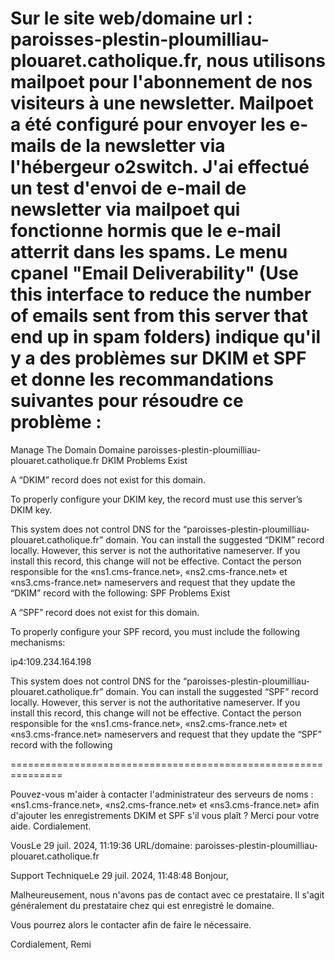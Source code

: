 Sur le site web/domaine url : paroisses-plestin-ploumilliau-plouaret.catholique.fr, nous utilisons mailpoet pour l'abonnement de nos visiteurs à une newsletter.
Mailpoet a été configuré pour envoyer les e-mails de la newsletter via l'hébergeur o2switch. J'ai effectué un test d'envoi de e-mail de newsletter via mailpoet qui fonctionne hormis que le e-mail atterrit dans les spams.
Le menu cpanel "Email Deliverability" (Use this interface to reduce the number of emails sent from this server that end up in spam folders) indique qu'il y a des problèmes sur DKIM et SPF et donne les recommandations suivantes pour résoudre ce problème :
===============================================================
Manage The Domain
Domaine
paroisses-plestin-ploumilliau-plouaret.catholique.fr
DKIM Problems Exist

A “DKIM” record does not exist for this domain.

To properly configure your DKIM key, the record must use this server’s DKIM key.

This system does not control DNS for the “paroisses-plestin-ploumilliau-plouaret.catholique.fr” domain. You can install the suggested “DKIM” record locally. However, this server is not the authoritative nameserver. If you install this record, this change will not be effective. Contact the person responsible for the «ns1.cms-france.net», «ns2.cms-france.net» et «ns3.cms-france.net» nameservers and request that they update the “DKIM” record with the following:
SPF Problems Exist

A “SPF” record does not exist for this domain.

To properly configure your SPF record, you must include the following mechanisms:

ip4:109.234.164.198

This system does not control DNS for the “paroisses-plestin-ploumilliau-plouaret.catholique.fr” domain. You can install the suggested “SPF” record locally. However, this server is not the authoritative nameserver. If you install this record, this change will not be effective. Contact the person responsible for the «ns1.cms-france.net», «ns2.cms-france.net» et «ns3.cms-france.net» nameservers and request that they update the “SPF” record with the following

===============================================================

Pouvez-vous m'aider à contacter l'administrateur des serveurs de noms : «ns1.cms-france.net», «ns2.cms-france.net» et «ns3.cms-france.net» afin d'ajouter les enregistrements DKIM et SPF s'il vous plaît ?
Merci pour votre aide.
Cordialement.


VousLe 29 juil. 2024, 11:19:36
URL/domaine: paroisses-plestin-ploumilliau-plouaret.catholique.fr

Support TechniqueLe 29 juil. 2024, 11:48:48
Bonjour,

Malheureusement, nous n'avons pas de contact avec ce prestataire.
Il s'agit généralement du prestataire chez qui est enregistré le domaine.

Vous pourrez alors le contacter afin de faire le nécessaire.

Cordialement,
Remi
